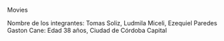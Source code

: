 Movies

Nombre de los integrantes: Tomas Soliz, Ludmila Miceli, Ezequiel Paredes
Gaston Cane: Edad 38 años, Ciudad de Córdoba Capital
